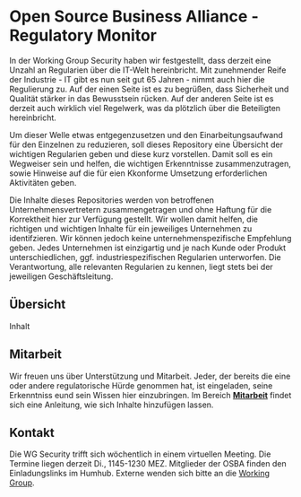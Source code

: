 # Open Source Business Alliance - Regulatory Monitor 

In der Working Group Security haben wir festgestellt, dass derzeit eine Unzahl an Regularien über die IT-Welt hereinbricht. Mit zunehmender Reife der Industrie - IT gibt es nun seit gut 65 Jahren - nimmt auch hier die Regulierung zu. Auf der einen Seite ist es zu begrüßen, dass Sicherheit und Qualität stärker in das Bewusstsein rücken. Auf der anderen Seite ist es derzeit auch wirklich viel Regelwerk, was da plötzlich über die Beteiligten hereinbricht. 

Um dieser Welle etwas entgegenzusetzen und den Einarbeitungsaufwand für den Einzelnen zu reduzieren, soll dieses Repository eine Übersicht der wichtigen Regularien geben und diese kurz vorstellen. Damit soll es ein Wegweiser sein und helfen, die wichtigen Erkenntnisse zusammenzutragen, sowie Hinweise auf die für eien Kkonforme Umsetzung erforderlichen Aktivitäten geben.

Die Inhalte dieses Repositories werden von betroffenen Unternehmensvertretern zusammengetragen und ohne Haftung für die Korrektheit hier zur Verfügung gestellt. Wir wollen damit helfen, die richtigen und wichtigen Inhalte für ein jeweiliges Unternehmen zu identifzieren. Wir können jedoch keine unternehmenspezifische Empfehlung geben. Jedes Unternehmen ist einzigartig und je nach Kunde oder Produkt unterschiedlichen, ggf. industriespezifischen Regularien unterworfen. Die Verantwortung, alle relevanten Regularien zu kennen, liegt stets bei der jeweiligen Geschäftsleitung.

## Übersicht

Inhalt

<!-- material/tags { toc: true } -->



## Mitarbeit

Wir freuen uns über Unterstützung und Mitarbeit. Jeder, der bereits die eine oder andere regulatorische Hürde genommen hat, ist eingeladen, seine Erkenntniss eund sein Wissen hier einzubringen. Im Bereich [**Mitarbeit**](/adding.md) findet sich eine Anleitung, wie sich Inhalte hinzufügen lassen. 

## Kontakt

Die WG Security trifft sich wöchentlich in einem virtuellen Meeting. Die Termine liegen derzeit Di., 1145-1230 MEZ. Mitglieder der OSBA finden den Einladungslinks im Humhub. Externe wenden sich bitte an die [Working Group](https://osb-alliance.de/ueber-uns/working-groups/wg-security).
